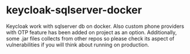 # keycloak-sqlserver-docker
Keycloak work with sqlserver db on docker. Also custom phone providers with OTP feature has been added on project as an option. Additionally, some .jar files collects from other repos so please check its aspect of vulnerabilities if you will think about running on production.
